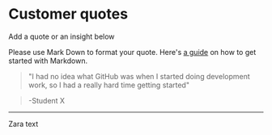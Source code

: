 # Customer quotes

Add a quote or an insight below

Please use Mark Down to format your quote. Here's [a guide](https://guides.github.com/features/mastering-markdown/) on how to get started with Markdown. 

> "I had no idea what GitHub was when I started doing development work, so I had a really hard time getting started"

> -Student X
---
Zara text
